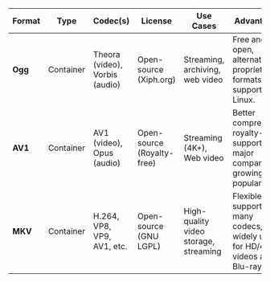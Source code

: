 | Format    | Type            | Codec(s)                        | License                  | Use Cases                               | Advantages                                                                 |
|-----------|-----------------|---------------------------------|--------------------------|----------------------------------------|---------------------------------------------------------------------------|
| **Ogg**   | Container       | Theora (video), Vorbis (audio)  | Open-source (Xiph.org)    | Streaming, archiving, web video       | Free and open, alternative to proprietary formats, supported on Linux.     |
| **AV1**   | Container       | AV1 (video), Opus (audio)       | Open-source (Royalty-free)| Streaming (4K+), Web video            | Better compression, royalty-free, supported by major companies, growing popularity. |
| **MKV**   | Container       | H.264, VP8, VP9, AV1, etc.      | Open-source (GNU LGPL)    | High-quality video storage, streaming | Flexible, supports many codecs, widely used for HD/4K videos and Blu-ray rips. |
